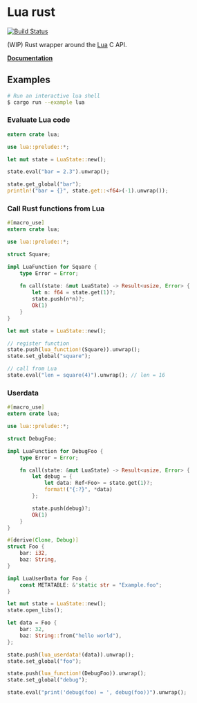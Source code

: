 # Lua rust

[![Build Status](https://travis-ci.org/germangb/lua-rs.svg?branch=master)](https://travis-ci.org/germangb/lua-rs)

(WIP) Rust wrapper around the [Lua](https://www.lua.org/) C API.

**[Documentation](https://germangb.github.io/lua-rs/lua/index.html)**

## Examples

```bash
# Run an interactive lua shell
$ cargo run --example lua
```

### Evaluate Lua code

```rust
extern crate lua;

use lua::prelude::*;

let mut state = LuaState::new();

state.eval("bar = 2.3").unwrap();

state.get_global("bar");
println!("bar = {}", state.get::<f64>(-1).unwrap());
```

### Call Rust functions from Lua

```rust
#[macro_use]
extern crate lua;

use lua::prelude::*;

struct Square;

impl LuaFunction for Square {
    type Error = Error;
    
    fn call(state: &mut LuaState) -> Result<usize, Error> {
        let n: f64 = state.get(1)?;
        state.push(n*n)?;
        Ok(1)
    }
}

let mut state = LuaState::new();

// register function
state.push(lua_function!(Square)).unwrap();
state.set_global("square");

// call from Lua
state.eval("len = square(4)").unwrap(); // len = 16
```

### Userdata

```rust
#[macro_use]
extern crate lua;

use lua::prelude::*;

struct DebugFoo;

impl LuaFunction for DebugFoo {
    type Error = Error;

    fn call(state: &mut LuaState) -> Result<usize, Error> {
        let debug = {
            let data: Ref<Foo> = state.get(1)?;
            format!("{:?}", *data)
        };

        state.push(debug)?;
        Ok(1)
    }
}

#[derive(Clone, Debug)]
struct Foo {
    bar: i32,
    baz: String,
}

impl LuaUserData for Foo {
    const METATABLE: &'static str = "Example.foo";
}
```

```rust
let mut state = LuaState::new();
state.open_libs();

let data = Foo {
    bar: 32,
    baz: String::from("hello world"),
};

state.push(lua_userdata!(data)).unwrap();
state.set_global("foo");

state.push(lua_function!(DebugFoo)).unwrap();
state.set_global("debug");

state.eval("print('debug(foo) = ', debug(foo))").unwrap();
```
